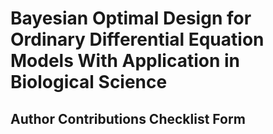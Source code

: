 # Bayesian Optimal Design for Ordinary Differential Equation Models With Application in Biological Science


## Author Contributions Checklist Form